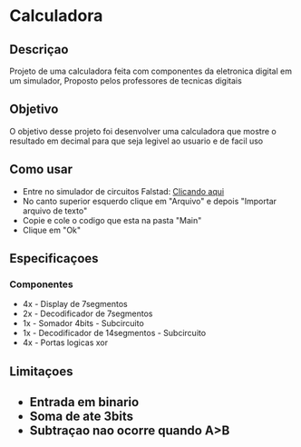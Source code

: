 # <h1>Calculadora</h1>

<h2> Descriçao</h2>
<span>
    Projeto de uma calculadora feita com componentes da eletronica digital em um simulador, Proposto pelos professores de tecnicas digitais
</span>
<h2>Objetivo</h2>
<span>
    O objetivo desse projeto foi desenvolver uma calculadora que mostre o resultado em decimal para que seja legivel ao usuario e de facil uso 
</span>
<h2>Como usar</h2>
<span>
    <ul>
        <li>Entre no simulador de circuitos Falstad: <a href="https://www.falstad.com/circuit/circuitjs.html">Clicando aqui</a></li>
        <li>No canto superior esquerdo clique em "Arquivo" e depois "Importar arquivo de texto"</li>
        <li>Copie e cole o codigo que esta na pasta "Main" </li>
        <li>Clique em "Ok"</li>
    </ul>
<span>
<h2>Especificaçoes</h2>
    <h3>Componentes</h3>
    <ul>
        <li>4x - Display de 7segmentos</li>
        <li>2x - Decodificador de 7segmentos</li>
        <li>1x - Somador 4bits - Subcircuito</li>
        <li>1x - Decodificador de 14segmentos - Subcircuito</li>
        <li>4x - Portas logicas xor</li>
    </ul>
    <h2>Limitaçoes<h2>
    <ul>
        <li>Entrada em binario</li>
        <li>Soma de ate 3bits</li>
        <li>Subtraçao nao ocorre quando A>B</li>
    </ul>


